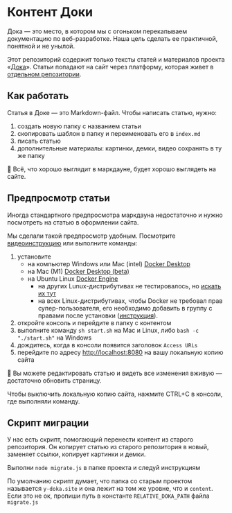 # Контент Доки

Дока — это место, в котором мы с огоньком перекапываем документацию по веб-разработке. Наша цель сделать ее практичной, понятной и не унылой.

Этот репозиторий содержит только тексты статей и материалов проекта «[Дока](y-doka.site/)». Статьи попадают на сайт через платформу, которая живет в [отдельном репозитории](github.com/y-Doka/platform).


## Как работать

Статья в Доке — это Markdown-файл. Чтобы написать статью, нужно:
1. создать новую папку с названием статьи
1. скопировать шаблон в папку и переименовать его в `index.md`
1. писать статью
1. дополнительные материалы: картинки, демки, видео сохранять в ту же папку

🤝 Всё, что хорошо выглядит в маркдауне, будет хорошо выглядеть на сайте.


## Предпросмотр статьи

Иногда стандартного предпросмотра маркдауна недостаточно и нужно посмотреть на статью в оформлении сайта.

Мы сделали такой предпросмотр удобным. Посмотрите [видеоинструкцию](https://www.loom.com/share/150f5c7124c94ce497fc49fb8596a013) или выполните команды:

1. установите
    - на компьютер Windows или Mac (intel) [Docker Desktop](https://www.docker.com/products/docker-desktop)
    - на Mac (M1) [Docker Desktop (beta)](https://docs.docker.com/docker-for-mac/apple-m1/)
    - на Ubuntu Linux [Docker Engine](https://docs.docker.com/engine/install/ubuntu/)
        - на других Lunux-дистрибутивах не тестировалось, но [искать их тут](https://docs.docker.com/engine/install/)
        - на всех Linux-дистрибутивах, чтобы Docker не требовал прав супер-пользователя, его необходимо добавить в группу с правами после установки ([инструкция](https://docs.docker.com/engine/install/linux-postinstall/)).
1. откройте консоль и перейдите в папку с контентом
1. выполните команду `sh start.sh` на Mac и Linux, либо `bash -c "./start.sh"` на Windows
1. дождитесь, когда в консоли появится заголовок `Access URLs`
1. перейдите по адресу [http://localhost:8080](http://localhost:8080) на вашу локальную копию сайта

🧨 Вы можете редактировать статью и видеть все изменения вживую — достаточно обновить страницу.

Чтобы выключить локальную копию сайта, нажмите CTRL+C в консоли, где выполняли команду.

## Скрипт миграции

У нас есть скрипт, помогающий перенести контент из старого репозитория.
Он копирует статью из старого репозитория в новый, заменяет ссылки, копирует картинки и демки.

Выполни `node migrate.js` в папке проекта и следуй инструкциям

По умолчанию скрипт думает, что папка со старым проектом называется `y-doka.site`
и она лежит на том же уровне, что и `content`. Если это не ок, пропиши путь в константе `RELATIVE_DOKA_PATH` файла `migrate.js`
